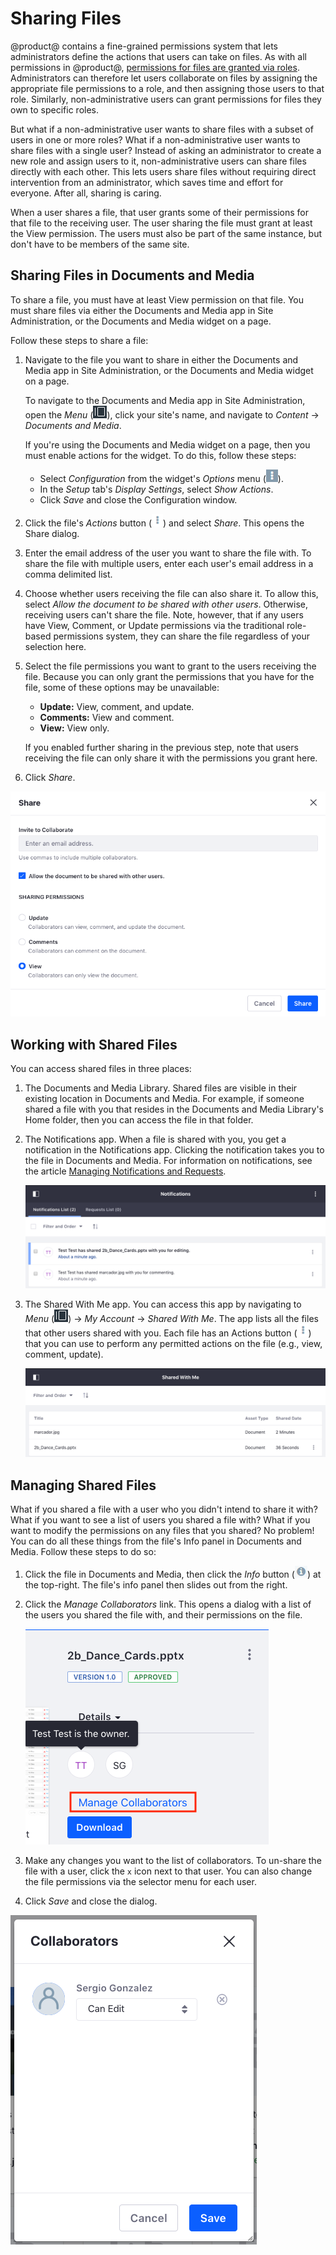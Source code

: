# Sharing Files [](id=sharing-files)

@product@ contains a fine-grained permissions system that lets administrators 
define the actions that users can take on files. As with all permissions in 
@product@, 
[permissions for files are granted via roles](/discover/portal/-/knowledge_base/7-2/adding-files-to-a-document-library#granting-file-permissions-and-roles). 
Administrators can therefore let users collaborate on files by assigning the 
appropriate file permissions to a role, and then assigning those users to that 
role. Similarly, non-administrative users can grant permissions for files they 
own to specific roles. 

But what if a non-administrative user wants to share files with a subset of 
users in one or more roles? What if a non-administrative user wants to share 
files with a single user? Instead of asking an administrator to create a new 
role and assign users to it, non-administrative users can share files directly 
with each other. This lets users share files without requiring direct 
intervention from an administrator, which saves time and effort for everyone. 
After all, sharing is caring. 

When a user shares a file, that user grants some of their permissions for that 
file to the receiving user. The user sharing the file must grant at least the 
View permission. The users must also be part of the same instance, but don't 
have to be members of the same site. 

## Sharing Files in Documents and Media [](id=sharing-files-in-documents-and-media)

To share a file, you must have at least View permission on that file. You must 
share files via either the Documents and Media app in Site Administration, or 
the Documents and Media widget on a page. 

Follow these steps to share a file: 

1.  Navigate to the file you want to share in either the Documents and Media app 
    in Site Administration, or the Documents and Media widget on a page. 

    To navigate to the Documents and Media app in Site Administration, open the 
    *Menu* 
    (![Product Menu](../../../../images/icon-menu.png)), 
    click your site's name, and navigate to *Content* &rarr; 
    *Documents and Media*. 

    If you're using the Documents and Media widget on a page, then you must 
    enable actions for the widget. To do this, follow these steps: 

    -   Select *Configuration* from the widget's *Options* menu 
        (![Options](../../../../images/icon-app-options.png)). 
    -   In the *Setup* tab's *Display Settings*, select *Show Actions*. 
    -   Click *Save* and close the Configuration window.

2.  Click the file's *Actions* button 
    (![Actions](../../../../images/icon-actions.png)) 
    and select *Share*. This opens the Share dialog.

3.  Enter the email address of the user you want to share the file with. To 
    share the file with multiple users, enter each user's email address in a 
    comma delimited list. 

4.  Choose whether users receiving the file can also share it. To allow this, 
    select *Allow the document to be shared with other users*. Otherwise, 
    receiving users can't share the file. Note, however, that if any users have 
    View, Comment, or Update permissions via the traditional role-based 
    permissions system, they can share the file regardless of your selection 
    here. 

5.  Select the file permissions you want to grant to the users receiving the 
    file. Because you can only grant the permissions that you have for the file, 
    some of these options may be unavailable: 

    -   **Update:** View, comment, and update.
    -   **Comments:** View and comment.
    -   **View:** View only.

    If you enabled further sharing in the previous step, note that users 
    receiving the file can only share it with the permissions you grant here. 

6.  Click *Share*. 

![Figure 1: To share a file, you must fill out the Share dialog as described in the previous steps.](../../../../images/sharing-file.png)

## Working with Shared Files [](id=working-with-shared-files)

You can access shared files in three places: 

1.  The Documents and Media Library. Shared files are visible in their existing 
    location in Documents and Media. For example, if someone shared a file with 
    you that resides in the Documents and Media Library's Home folder, then you 
    can access the file in that folder. 

2.  The Notifications app. When a file is shared with you, you get a 
    notification in the Notifications app. Clicking the notification takes you 
    to the file in Documents and Media. For information on notifications, see 
    the article 
    [Managing Notifications and Requests](/discover/portal/-/knowledge_base/7-2/managing-notifications-and-requests). 

    ![Figure 2: The Notifications app contains the notifications that are sent when a user shares a file with you.](../../../../images/sharing-notifications.png)

3.  The Shared With Me app. You can access this app by navigating to *Menu* 
    (![Product Menu](../../../../images/icon-menu.png)) 
    &rarr; *My Account* &rarr; *Shared With Me*. The app lists all the files 
    that other users shared with you. Each file has an Actions button 
    (![Actions](../../../../images/icon-actions.png)) 
    that you can use to perform any permitted actions on the file (e.g., view, 
    comment, update). 

    ![Figure 3: The Shared With Me app lists all the files that other users shared with you.](../../../../images/sharing-app.png)

## Managing Shared Files [](id=managing-shared-files)

What if you shared a file with a user who you didn't intend to share it with? 
What if you want to see a list of users you shared a file with? What if you want 
to modify the permissions on any files that you shared? No problem! You can do 
all these things from the file's Info panel in Documents and Media. Follow these 
steps to do so: 

1.  Click the file in Documents and Media, then click the *Info* button 
    (![Info](../../../../images/icon-information.png)) 
    at the top-right. The file's info panel then slides out from the right. 

2.  Click the *Manage Collaborators* link. This opens a dialog with a list of 
    the users you shared the file with, and their permissions on the file. 

    ![Figure 4: Click *Manage Collaborators* to open up the list of users you shared the file with.](../../../../images/sharing-info.png)

3.  Make any changes you want to the list of collaborators. To un-share the file 
    with a user, click the `x` icon next to that user. You can also change the 
    file permissions via the selector menu for each user. 

4.  Click *Save* and close the dialog. 

![Figure 5: The Collaborators dialog lets remove users from the list or change their permissions for the file.](../../../../images/sharing-collaborators.png)

